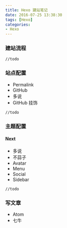 ```yaml
---
title: Hexo 建站笔记
date: 2016-07-25 13:38:30
tags: [Hexo]
categories:
- Hexo
---
```

### 建站流程

<!-- more -->

`//todo`

### 站点配置
- Permalink
- GitHub
- 多说
- GitHub 挂饰

`//todo`

### 主题配置
#### Next
- 多说
- 不蒜子
- Avatar
- Menu
- Social
- Sidebar

`//todo`

### 写文章
- Atom
- 七牛
